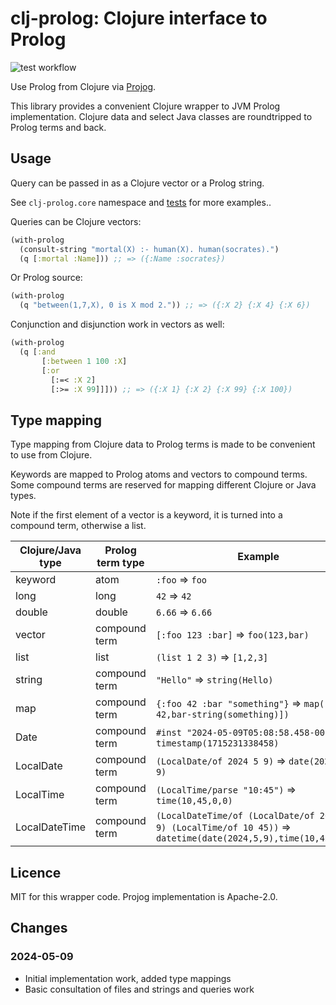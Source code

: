 # clj-prolog: Clojure interface to Prolog

![test workflow](https://github.com/tatut/clj-prolog/actions/workflows/test.yml/badge.svg)

Use Prolog from Clojure via [Projog](http://www.projog.org/).

This library provides a convenient Clojure wrapper to JVM Prolog implementation.
Clojure data and select Java classes are roundtripped to Prolog terms
and back.

## Usage

Query can be passed in as a Clojure vector or a Prolog string.

See `clj-prolog.core` namespace and [tests](https://github.com/tatut/clj-prolog/blob/main/test/clj_prolog/core_test.clj) for more examples..

Queries can be Clojure vectors:
```clojure
(with-prolog
  (consult-string "mortal(X) :- human(X). human(socrates).")
  (q [:mortal :Name])) ;; => ({:Name :socrates})
```

Or Prolog source:
```clojure
(with-prolog
  (q "between(1,7,X), 0 is X mod 2.")) ;; => ({:X 2} {:X 4} {:X 6})
```

Conjunction and disjunction work in vectors as well:
```clojure
(with-prolog
  (q [:and
       [:between 1 100 :X]
       [:or
         [:=< :X 2]
         [:>= :X 99]]])) ;; => ({:X 1} {:X 2} {:X 99} {:X 100})
```



## Type mapping

Type mapping from Clojure data to Prolog terms is made to be convenient to use from Clojure.

Keywords are mapped to Prolog atoms and vectors to compound terms. Some compound terms are reserved
for mapping different Clojure or Java types.

Note if the first element of a vector is a keyword, it is turned into a
compound term, otherwise a list.

| Clojure/Java type | Prolog term type | Example |
| ----------------- | ---------------- | ------- |
| keyword | atom | `:foo` => `foo` |
| long | long | `42` => `42` |
| double | double | `6.66` => `6.66` |
| vector | compound term | `[:foo 123 :bar]` => `foo(123,bar)` |
| list | list | `(list 1 2 3)` => `[1,2,3]` |
| string | compound term | `"Hello"` => `string(Hello)` |
| map | compound term | `{:foo 42 :bar "something"}` => `map([foo-42,bar-string(something)])` |
| Date | compound term |  `#inst "2024-05-09T05:08:58.458-00:00"` => `timestamp(1715231338458)` |
| LocalDate | compound term | `(LocalDate/of 2024 5 9)` => `date(2024, 5, 9)` |
| LocalTime | compound term | `(LocalTime/parse "10:45")` => `time(10,45,0,0)` |
| LocalDateTime | compound term | `(LocalDateTime/of (LocalDate/of 2024 5 9) (LocalTime/of 10 45))` =>  `datetime(date(2024,5,9),time(10,45,0,0))` |



## Licence

MIT for this wrapper code. Projog implementation is Apache-2.0.

## Changes

### 2024-05-09
- Initial implementation work, added type mappings
- Basic consultation of files and strings and queries work
